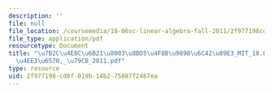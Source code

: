 ```yaml
---
description: ''
file: null
file_location: /coursemedia/18-06sc-linear-algebra-fall-2011/2f977198cd8f019b14b275887f2467ea_7b2c4e8c6b2180038bd54f8b98986c4289e3_MIT_18.06SC_7ebf60274ee36570-_79cb_2011.pdf
file_type: application/pdf
resourcetype: Document
title: "\u7B2C\u4E8C\u6B21\u8003\u8BD5\u4F8B\u9898\u6C42\u89E3_MIT_18.06SC_\u7EBF\u6027\
  \u4EE3\u6570,_\u79CB_2011.pdf"
type: resource
uid: 2f977198-cd8f-019b-14b2-75887f2467ea
---
```

